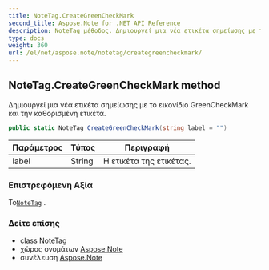 ```yaml
---
title: NoteTag.CreateGreenCheckMark
second_title: Aspose.Note for .NET API Reference
description: NoteTag μέθοδος. Δημιουργεί μια νέα ετικέτα σημείωσης με το εικονίδιο GreenCheckMark και την καθορισμένη ετικέτα.
type: docs
weight: 360
url: /el/net/aspose.note/notetag/creategreencheckmark/
---
```

## NoteTag.CreateGreenCheckMark method

Δημιουργεί μια νέα ετικέτα σημείωσης με το εικονίδιο GreenCheckMark και την καθορισμένη ετικέτα.

```csharp
public static NoteTag CreateGreenCheckMark(string label = "")
```

| Παράμετρος | Τύπος | Περιγραφή |
| --- | --- | --- |
| label | String | Η ετικέτα της ετικέτας. |

### Επιστρεφόμενη Αξία

Το[`NoteTag`](../) .

### Δείτε επίσης

* class [NoteTag](../)
* χώρος ονομάτων [Aspose.Note](../../notetag/)
* συνέλευση [Aspose.Note](../../../)


